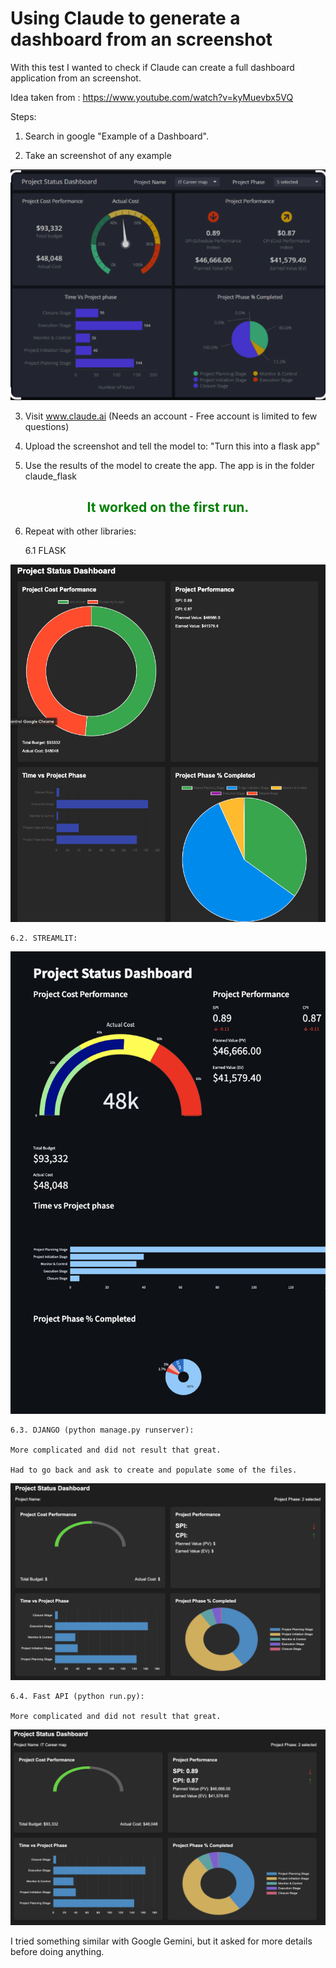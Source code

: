 # Using Claude to generate a dashboard from an screenshot

With this test I wanted to check if Claude can create a full dashboard application from an screenshot. 

Idea taken from : https://www.youtube.com/watch?v=kyMuevbx5VQ

Steps: 
1. Search in google "Example of a Dashboard". 

2. Take an screenshot of any example 

![alt text](images/TARGET_DASHBOARD.png "Title")

3. Visit www.claude.ai (Needs an account - Free account is limited to few questions) 

4. Upload the screenshot and tell the model to: "Turn this into a flask app"

5. Use the results of the model to create the app. The app is in the folder claude_flask

<h2 style = "text-align:center; color:green"> It worked on the first run. </h2> 

6. Repeat with other libraries: 
    
    6.1 FLASK

![alt text](images/RESULT_FLASK.png "Title")

    6.2. STREAMLIT: 

![alt text](images/RESULT_STREAMLIT.png "Title")

    6.3. DJANGO (python manage.py runserver): 
    
    More complicated and did not result that great. 

    Had to go back and ask to create and populate some of the files. 

![alt text](images/RESULT_DJANGO.png "Title")

    6.4. Fast API (python run.py): 
    
    More complicated and did not result that great. 

![alt text](images/RESULT_fastAPI.png "Title")

I tried something similar with Google Gemini, but it asked for more details before doing anything. 



